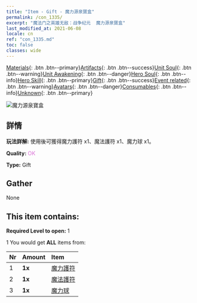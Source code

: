 ```yaml
---
title: "Item - Gift - 魔力源泉寶盒"
permalink: /con_1335/
excerpt: "魔法门之英雄无敌：战争纪元  魔力源泉寶盒"
last_modified_at: 2021-06-08
locale: cn
ref: "con_1335.md"
toc: false
classes: wide
---
```

 [Materials](/ItemsCN/){: .btn .btn--primary}[Artifacts](/ItemsCN/Artifacts/){: .btn .btn--success}[Unit Soul](/ItemsCN/UnitSoul/){: .btn .btn--warning}[Unit Awakening](/ItemsCN/UnitAwakening/){: .btn .btn--danger}[Hero Soul](/ItemsCN/HeroSoul/){: .btn .btn--info}[Hero Skill](/ItemsCN/HeroSkill/){: .btn .btn--primary}[Gift](/ItemsCN/Gift/){: .btn .btn--success}[Event related](/ItemsCN/Events/){: .btn .btn--warning}[Avatars](/ItemsCN/Avatars/){: .btn .btn--danger}[Consumables](/ItemsCN/Consumables/){: .btn .btn--info}[Unknown](/ItemsCN/Unknown/){: .btn .btn--primary}

 ![魔力源泉寶盒](/images/t/i_906012.png)

## 詳情
 **玩法詳解:** 使用後可獲得魔力護符 x1、魔法護符 x1、魔力球 x1。

 **Quality:** <span style="color: #DA70D6">OK</span>

 **Type:** Gift

## Gather

  None

## This item contains:

 **Required Level to open:** 1

 1 You would get **ALL** items  from:

  | Nr | Amount |     Item    |
  |:---|:-------|:------------|
  | 1 |  **1x** | [魔力護符](/cn/Items/art_112/) |  | 
  | 2 |  **1x** | [魔法護符](/cn/Items/art_113/) |  | 
  | 3 |  **1x** | [魔力球](/cn/Items/art_114/) |  | 
